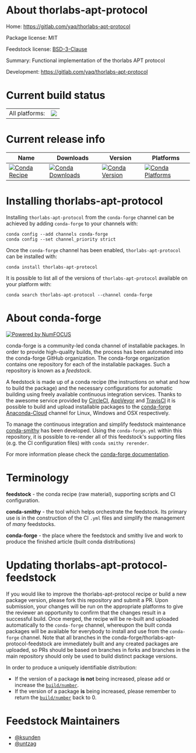 About thorlabs-apt-protocol
===========================

Home: https://gitlab.com/yaq/thorlabs-apt-protocol

Package license: MIT

Feedstock license: [BSD-3-Clause](https://github.com/conda-forge/thorlabs-apt-protocol-feedstock/blob/master/LICENSE.txt)

Summary: Functional implementation of the thorlabs APT protocol

Development: https://gitlab.com/yaq/thorlabs-apt-protocol

Current build status
====================


<table><tr><td>All platforms:</td>
    <td>
      <a href="https://dev.azure.com/conda-forge/feedstock-builds/_build/latest?definitionId=10389&branchName=master">
        <img src="https://dev.azure.com/conda-forge/feedstock-builds/_apis/build/status/thorlabs-apt-protocol-feedstock?branchName=master">
      </a>
    </td>
  </tr>
</table>

Current release info
====================

| Name | Downloads | Version | Platforms |
| --- | --- | --- | --- |
| [![Conda Recipe](https://img.shields.io/badge/recipe-thorlabs--apt--protocol-green.svg)](https://anaconda.org/conda-forge/thorlabs-apt-protocol) | [![Conda Downloads](https://img.shields.io/conda/dn/conda-forge/thorlabs-apt-protocol.svg)](https://anaconda.org/conda-forge/thorlabs-apt-protocol) | [![Conda Version](https://img.shields.io/conda/vn/conda-forge/thorlabs-apt-protocol.svg)](https://anaconda.org/conda-forge/thorlabs-apt-protocol) | [![Conda Platforms](https://img.shields.io/conda/pn/conda-forge/thorlabs-apt-protocol.svg)](https://anaconda.org/conda-forge/thorlabs-apt-protocol) |

Installing thorlabs-apt-protocol
================================

Installing `thorlabs-apt-protocol` from the `conda-forge` channel can be achieved by adding `conda-forge` to your channels with:

```
conda config --add channels conda-forge
conda config --set channel_priority strict
```

Once the `conda-forge` channel has been enabled, `thorlabs-apt-protocol` can be installed with:

```
conda install thorlabs-apt-protocol
```

It is possible to list all of the versions of `thorlabs-apt-protocol` available on your platform with:

```
conda search thorlabs-apt-protocol --channel conda-forge
```


About conda-forge
=================

[![Powered by
NumFOCUS](https://img.shields.io/badge/powered%20by-NumFOCUS-orange.svg?style=flat&colorA=E1523D&colorB=007D8A)](https://numfocus.org)

conda-forge is a community-led conda channel of installable packages.
In order to provide high-quality builds, the process has been automated into the
conda-forge GitHub organization. The conda-forge organization contains one repository
for each of the installable packages. Such a repository is known as a *feedstock*.

A feedstock is made up of a conda recipe (the instructions on what and how to build
the package) and the necessary configurations for automatic building using freely
available continuous integration services. Thanks to the awesome service provided by
[CircleCI](https://circleci.com/), [AppVeyor](https://www.appveyor.com/)
and [TravisCI](https://travis-ci.com/) it is possible to build and upload installable
packages to the [conda-forge](https://anaconda.org/conda-forge)
[Anaconda-Cloud](https://anaconda.org/) channel for Linux, Windows and OSX respectively.

To manage the continuous integration and simplify feedstock maintenance
[conda-smithy](https://github.com/conda-forge/conda-smithy) has been developed.
Using the ``conda-forge.yml`` within this repository, it is possible to re-render all of
this feedstock's supporting files (e.g. the CI configuration files) with ``conda smithy rerender``.

For more information please check the [conda-forge documentation](https://conda-forge.org/docs/).

Terminology
===========

**feedstock** - the conda recipe (raw material), supporting scripts and CI configuration.

**conda-smithy** - the tool which helps orchestrate the feedstock.
                   Its primary use is in the construction of the CI ``.yml`` files
                   and simplify the management of *many* feedstocks.

**conda-forge** - the place where the feedstock and smithy live and work to
                  produce the finished article (built conda distributions)


Updating thorlabs-apt-protocol-feedstock
========================================

If you would like to improve the thorlabs-apt-protocol recipe or build a new
package version, please fork this repository and submit a PR. Upon submission,
your changes will be run on the appropriate platforms to give the reviewer an
opportunity to confirm that the changes result in a successful build. Once
merged, the recipe will be re-built and uploaded automatically to the
`conda-forge` channel, whereupon the built conda packages will be available for
everybody to install and use from the `conda-forge` channel.
Note that all branches in the conda-forge/thorlabs-apt-protocol-feedstock are
immediately built and any created packages are uploaded, so PRs should be based
on branches in forks and branches in the main repository should only be used to
build distinct package versions.

In order to produce a uniquely identifiable distribution:
 * If the version of a package **is not** being increased, please add or increase
   the [``build/number``](https://docs.conda.io/projects/conda-build/en/latest/resources/define-metadata.html#build-number-and-string).
 * If the version of a package **is** being increased, please remember to return
   the [``build/number``](https://docs.conda.io/projects/conda-build/en/latest/resources/define-metadata.html#build-number-and-string)
   back to 0.

Feedstock Maintainers
=====================

* [@ksunden](https://github.com/ksunden/)
* [@untzag](https://github.com/untzag/)


